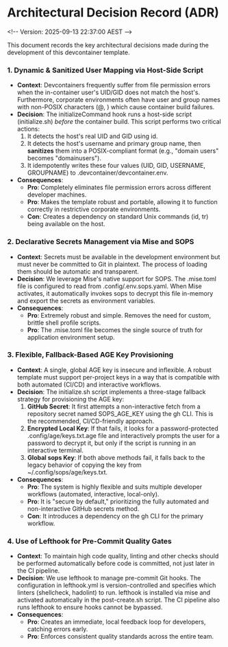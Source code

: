 # **Architectural Decision Record (ADR)**

\<\!-- Version: 2025-09-13 22:37:00 AEST \--\>

This document records the key architectural decisions made during the development of this devcontainer template.

### **1\. Dynamic & Sanitized User Mapping via Host-Side Script**

* **Context**: Devcontainers frequently suffer from file permission errors when the in-container user's UID/GID does not match the host's. Furthermore, corporate environments often have user and group names with non-POSIX characters (@, ) which cause container build failures.  
* **Decision**: The initializeCommand hook runs a host-side script (initialize.sh) *before* the container build. This script performs two critical actions:  
  1. It detects the host's real UID and GID using id.  
  2. It detects the host's username and primary group name, then **sanitizes** them into a POSIX-compliant format (e.g., "domain users" becomes "domainusers").  
  3. It idempotently writes these four values (UID, GID, USERNAME, GROUPNAME) to .devcontainer/devcontainer.env.  
* **Consequences**:  
  * **Pro**: Completely eliminates file permission errors across different developer machines.  
  * **Pro**: Makes the template robust and portable, allowing it to function correctly in restrictive corporate environments.  
  * **Con**: Creates a dependency on standard Unix commands (id, tr) being available on the host.

### **2\. Declarative Secrets Management via Mise and SOPS**

* **Context**: Secrets must be available in the development environment but must never be committed to Git in plaintext. The process of loading them should be automatic and transparent.  
* **Decision**: We leverage Mise's native support for SOPS. The .mise.toml file is configured to read from .config/.env.sops.yaml. When Mise activates, it automatically invokes sops to decrypt this file in-memory and export the secrets as environment variables.  
* **Consequences**:  
  * **Pro**: Extremely robust and simple. Removes the need for custom, brittle shell profile scripts.  
  * **Pro**: The .mise.toml file becomes the single source of truth for application environment setup.

### **3\. Flexible, Fallback-Based AGE Key Provisioning**

* **Context**: A single, global AGE key is insecure and inflexible. A robust template must support per-project keys in a way that is compatible with both automated (CI/CD) and interactive workflows.  
* **Decision**: The initialize.sh script implements a three-stage fallback strategy for provisioning the AGE key:  
  1. **GitHub Secret**: It first attempts a non-interactive fetch from a repository secret named SOPS\_AGE\_KEY using the gh CLI. This is the recommended, CI/CD-friendly approach.  
  2. **Encrypted Local Key**: If that fails, it looks for a password-protected .config/age/keys.txt.age file and interactively prompts the user for a password to decrypt it, but only if the script is running in an interactive terminal.  
  3. **Global sops Key**: If both above methods fail, it falls back to the legacy behavior of copying the key from \~/.config/sops/age/keys.txt.  
* **Consequences**:  
  * **Pro**: The system is highly flexible and suits multiple developer workflows (automated, interactive, local-only).  
  * **Pro**: It is "secure by default," prioritizing the fully automated and non-interactive GitHub secrets method.  
  * **Con**: It introduces a dependency on the gh CLI for the primary workflow.

### **4\. Use of Lefthook for Pre-Commit Quality Gates**

* **Context**: To maintain high code quality, linting and other checks should be performed automatically before code is committed, not just later in the CI pipeline.  
* **Decision**: We use lefthook to manage pre-commit Git hooks. The configuration in lefthook.yml is version-controlled and specifies which linters (shellcheck, hadolint) to run. lefthook is installed via mise and activated automatically in the post-create.sh script. The CI pipeline also runs lefthook to ensure hooks cannot be bypassed.  
* **Consequences**:  
  * **Pro**: Creates an immediate, local feedback loop for developers, catching errors early.  
  * **Pro**: Enforces consistent quality standards across the entire team.